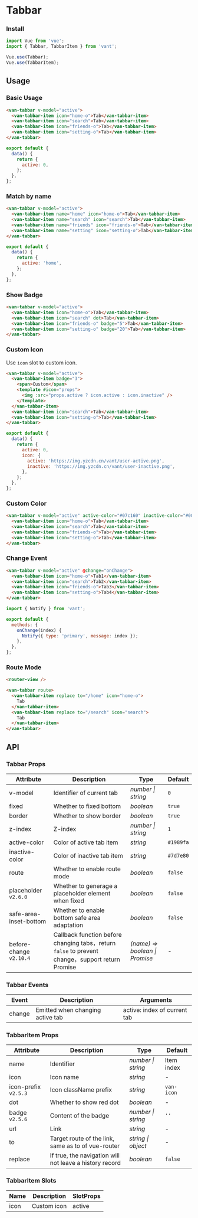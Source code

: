 # Tabbar

### Install

```js
import Vue from 'vue';
import { Tabbar, TabbarItem } from 'vant';

Vue.use(Tabbar);
Vue.use(TabbarItem);
```

## Usage

### Basic Usage

```html
<van-tabbar v-model="active">
  <van-tabbar-item icon="home-o">Tab</van-tabbar-item>
  <van-tabbar-item icon="search">Tab</van-tabbar-item>
  <van-tabbar-item icon="friends-o">Tab</van-tabbar-item>
  <van-tabbar-item icon="setting-o">Tab</van-tabbar-item>
</van-tabbar>
```

```js
export default {
  data() {
    return {
      active: 0,
    };
  },
};
```

### Match by name

```html
<van-tabbar v-model="active">
  <van-tabbar-item name="home" icon="home-o">Tab</van-tabbar-item>
  <van-tabbar-item name="search" icon="search">Tab</van-tabbar-item>
  <van-tabbar-item name="friends" icon="friends-o">Tab</van-tabbar-item>
  <van-tabbar-item name="setting" icon="setting-o">Tab</van-tabbar-item>
</van-tabbar>
```

```js
export default {
  data() {
    return {
      active: 'home',
    };
  },
};
```

### Show Badge

```html
<van-tabbar v-model="active">
  <van-tabbar-item icon="home-o">Tab</van-tabbar-item>
  <van-tabbar-item icon="search" dot>Tab</van-tabbar-item>
  <van-tabbar-item icon="friends-o" badge="5">Tab</van-tabbar-item>
  <van-tabbar-item icon="setting-o" badge="20">Tab</van-tabbar-item>
</van-tabbar>
```

### Custom Icon

Use `icon` slot to custom icon.

```html
<van-tabbar v-model="active">
  <van-tabbar-item badge="3">
    <span>Custom</span>
    <template #icon="props">
      <img :src="props.active ? icon.active : icon.inactive" />
    </template>
  </van-tabbar-item>
  <van-tabbar-item icon="search">Tab</van-tabbar-item>
  <van-tabbar-item icon="setting-o">Tab</van-tabbar-item>
</van-tabbar>
```

```js
export default {
  data() {
    return {
      active: 0,
      icon: {
        active: 'https://img.yzcdn.cn/vant/user-active.png',
        inactive: 'https://img.yzcdn.cn/vant/user-inactive.png',
      },
    };
  },
};
```

### Custom Color

```html
<van-tabbar v-model="active" active-color="#07c160" inactive-color="#000">
  <van-tabbar-item icon="home-o">Tab</van-tabbar-item>
  <van-tabbar-item icon="search">Tab</van-tabbar-item>
  <van-tabbar-item icon="friends-o">Tab</van-tabbar-item>
  <van-tabbar-item icon="setting-o">Tab</van-tabbar-item>
</van-tabbar>
```

### Change Event

```html
<van-tabbar v-model="active" @change="onChange">
  <van-tabbar-item icon="home-o">Tab1</van-tabbar-item>
  <van-tabbar-item icon="search">Tab2</van-tabbar-item>
  <van-tabbar-item icon="friends-o">Tab3</van-tabbar-item>
  <van-tabbar-item icon="setting-o">Tab4</van-tabbar-item>
</van-tabbar>
```

```js
import { Notify } from 'vant';

export default {
  methods: {
    onChange(index) {
      Notify({ type: 'primary', message: index });
    },
  },
};
```

### Route Mode

```html
<router-view />

<van-tabbar route>
  <van-tabbar-item replace to="/home" icon="home-o">
    Tab
  </van-tabbar-item>
  <van-tabbar-item replace to="/search" icon="search">
    Tab
  </van-tabbar-item>
</van-tabbar>
```

## API

### Tabbar Props

| Attribute | Description | Type | Default |
| --- | --- | --- | --- |
| v-model | Identifier of current tab | _number \| string_ | `0` |
| fixed | Whether to fixed bottom | _boolean_ | `true` |
| border | Whether to show border | _boolean_ | `true` |
| z-index | Z-index | _number \| string_ | `1` |
| active-color | Color of active tab item | _string_ | `#1989fa` |
| inactive-color | Color of inactive tab item | _string_ | `#7d7e80` |
| route | Whether to enable route mode | _boolean_ | `false` |
| placeholder `v2.6.0` | Whether to generage a placeholder element when fixed | _boolean_ | `false` |
| safe-area-inset-bottom | Whether to enable bottom safe area adaptation | _boolean_ | `false` |
| before-change `v2.10.4` | Callback function before changing tabs，return `false` to prevent change，support return Promise | _(name) => boolean \| Promise_ | - |

### Tabbar Events

| Event  | Description                      | Arguments                    |
| ------ | -------------------------------- | ---------------------------- |
| change | Emitted when changing active tab | active: index of current tab |

### TabbarItem Props

| Attribute | Description | Type | Default |
| --- | --- | --- | --- |
| name | Identifier | _number \| string_ | Item index |
| icon | Icon name | _string_ | - |
| icon-prefix `v2.5.3` | Icon className prefix | _string_ | `van-icon` |
| dot | Whether to show red dot | _boolean_ | - |
| badge `v2.5.6` | Content of the badge | _number \| string_ | `''` |
| url | Link | _string_ | - |
| to | Target route of the link, same as to of vue-router | _string \| object_ | - |
| replace | If true, the navigation will not leave a history record | _boolean_ | `false` |

### TabbarItem Slots

| Name | Description | SlotProps |
| ---- | ----------- | --------- |
| icon | Custom icon | active    |
